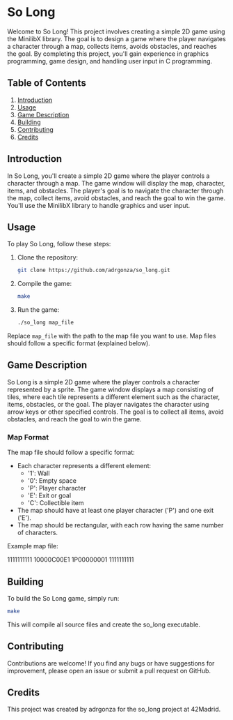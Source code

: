 # So Long

Welcome to So Long! This project involves creating a simple 2D game using the MinilibX library. The goal is to design a game where the player navigates a character through a map, collects items, avoids obstacles, and reaches the goal. By completing this project, you'll gain experience in graphics programming, game design, and handling user input in C programming.

## Table of Contents

1. [Introduction](#introduction)
2. [Usage](#usage)
3. [Game Description](#game-description)
4. [Building](#building)
5. [Contributing](#contributing)
6. [Credits](#credits)

## Introduction

In So Long, you'll create a simple 2D game where the player controls a character through a map. The game window will display the map, character, items, and obstacles. The player's goal is to navigate the character through the map, collect items, avoid obstacles, and reach the goal to win the game. You'll use the MinilibX library to handle graphics and user input.

## Usage

To play So Long, follow these steps:

1. Clone the repository:

    ```bash
    git clone https://github.com/adrgonza/so_long.git
    ```

2. Compile the game:

    ```bash
    make
    ```

3. Run the game:

    ```bash
    ./so_long map_file
    ```

Replace `map_file` with the path to the map file you want to use. Map files should follow a specific format (explained below).

## Game Description

So Long is a simple 2D game where the player controls a character represented by a sprite. The game window displays a map consisting of tiles, where each tile represents a different element such as the character, items, obstacles, or the goal. The player navigates the character using arrow keys or other specified controls. The goal is to collect all items, avoid obstacles, and reach the goal to win the game.

### Map Format

The map file should follow a specific format:

- Each character represents a different element:
  - '1': Wall
  - '0': Empty space
  - 'P': Player character
  - 'E': Exit or goal
  - 'C': Collectible item
- The map should have at least one player character ('P') and one exit ('E').
- The map should be rectangular, with each row having the same number of characters.

Example map file:

1111111111
10000C00E1
1P00000001
1111111111


## Building

To build the So Long game, simply run:

```bash
make
```
This will compile all source files and create the so_long executable.

## Contributing
Contributions are welcome! If you find any bugs or have suggestions for improvement, please open an issue or submit a pull request on GitHub.

## Credits
This project was created by adrgonza for the so_long project at 42Madrid.
